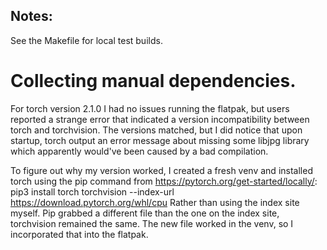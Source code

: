 ## Notes:

See the Makefile for local test builds.


# Collecting manual dependencies.

For torch version 2.1.0 I had no issues running the flatpak, but users reported a strange error that indicated a version 
incompatibility between torch and torchvision. The versions matched, but I did notice that upon startup, torch output
an error message about missing some libjpg library which apparently would've been caused by a bad compilation.

To figure out why my version worked, I created a fresh venv and installed torch using the pip command from
https://pytorch.org/get-started/locally/: pip3 install torch torchvision --index-url https://download.pytorch.org/whl/cpu
Rather than using the index site myself. Pip grabbed a different file than the one on the index site, torchvision remained the
same. The new file worked in the venv, so I incorporated that into the flatpak.
